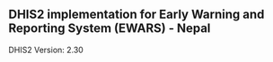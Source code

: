 ## DHIS2 implementation for Early Warning and Reporting System (EWARS) - Nepal

DHIS2 Version: 2.30
